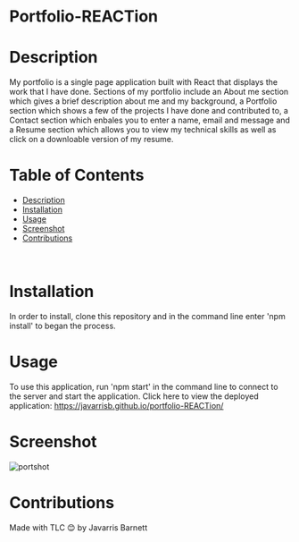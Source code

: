 # Portfolio-REACTion

# Description
 My portfolio is a single page application built with React that displays the work that I have done. Sections of my portfolio include an About me section which gives a brief description about me and my background, a Portfolio section which shows a few of the projects I have done and contributed to, a Contact section which enbales you to enter a name, email and message and a Resume section which allows you to view my technical skills as well as click on a downloable version of my resume. 


# Table of Contents

  - [Description](#description)
  - [Installation](#installation)
  - [Usage](#usage)
  - [Screenshot](#screenshot)
  - [Contributions](#contributions)
  <br />
  
  # Installation
  
  In order to install, clone this repository and in the command line enter 'npm install' to began the process.
  
  # Usage 
  
  To use this application, run 'npm start' in the command line to connect to the server and start the application.
  Click here to view the deployed application: https://javarrisb.github.io/portfolio-REACTion/
  
 # Screenshot 
 
 ![portshot](https://user-images.githubusercontent.com/89273544/161187862-9561022a-50be-460a-b802-e7773857a8a0.png)

 
  # Contributions
 
 Made with TLC 😊 by Javarris Barnett
